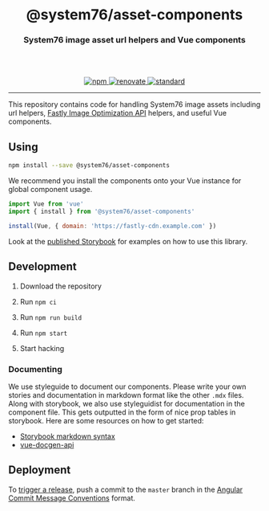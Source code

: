 <div align="center">
  <h1>@system76/asset-components</h1>
  <h3>System76 image asset url helpers and Vue components</h3>
  <br>
  <br>
</div>

<p align="center">
  <a href="https://www.npmjs.com/package/@system76/asset-components/">
    <img src="https://img.shields.io/npm/v/@system76/asset-components.svg" alt="npm">
  </a>

  <a href="https://renovatebot.com/">
    <img src="https://img.shields.io/badge/renovate-enabled-brightgreen.svg" alt="renovate">
  </a>

  <a href="https://standardjs.com">
    <img src="https://img.shields.io/badge/code_style-standard-brightgreen.svg" alt="standard">
  </a>
</p>

---

This repository contains code for handling System76 image assets including url
helpers, [Fastly Image Optimization API](https://docs.fastly.com/api/imageopto/)
helpers, and useful Vue components.

## Using

```sh
npm install --save @system76/asset-components
```

We recommend you install the components onto your Vue instance for global
component usage.

```js
import Vue from 'vue'
import { install } from '@system76/asset-components'

install(Vue, { domain: 'https://fastly-cdn.example.com' })
```

Look at the [published Storybook](https://asset-components.origin76.com/) for
examples on how to use this library.

## Development

1) Download the repository

2) Run `npm ci`

3) Run `npm run build`

4) Run `npm start`

5) Start hacking

### Documenting

We use styleguide to document our components. Please write your own stories
and documentation in markdown format like the other `.mdx` files. Along with
storybook, we also use styleguidist for documentation in the component file.
This gets outputted in the form of nice prop tables in storybook. Here are some
resources on how to get started:

- [Storybook markdown syntax](https://github.com/storybookjs/storybook/blob/next/addons/docs/docs/mdx.md)
- [vue-docgen-api](https://github.com/vue-styleguidist/vue-styleguidist/tree/dev/packages/vue-docgen-api#full-example)

## Deployment

To [trigger a release](https://semantic-release.gitbook.io/semantic-release/#triggering-a-release),
push a commit to the `master` branch in the
[Angular Commit Message Conventions](https://github.com/angular/angular.js/blob/master/DEVELOPERS.md#-git-commit-guidelines)
format.
